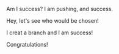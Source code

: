 

Am I success?
I am pushing, and success.

Hey, let's see who would be chosen!

I creat a branch and I am success!

Congratulations!
